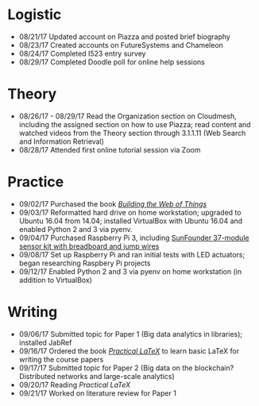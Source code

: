 # Logistic

* 08/21/17 Updated account on Piazza and posted brief biography
* 08/23/17 Created accounts on FutureSystems and Chameleon
* 08/24/17 Completed I523 entry survey
* 08/29/17 Completed Doodle poll for online help sessions

# Theory

* 08/26/17 - 08/29/17 Read the Organization section on Cloudmesh, including the assigned section on how to use Piazza; read content and watched videos from the Theory section through 3.1.1.11 (Web Search and Information Retrieval)
* 08/28/17 Attended first online tutorial session via Zoom

# Practice

* 09/02/17 Purchased the book [_Building the Web of Things_](https://www.manning.com/books/building-the-web-of-things)
* 09/03/17 Reformatted hard drive on home workstation; upgraded to Ubuntu 16.04 from 14.04; installed VirtualBox with Ubuntu 16.04 and enabled Python 2 and 3 via pyenv.
* 09/04/17 Purchased Raspberry Pi 3, including [SunFounder 37-module sensor kit with breadboard and jump wires](https://www.amazon.com/gp/product/B014PF05ZA/)
* 09/08/17 Set up Raspberry Pi and ran initial tests with LED actuators; began researching Raspbery Pi projects
* 09/12/17 Enabled Python 2 and 3 via pyenv on home workstation (in addition to VirtualBox)

# Writing

* 09/06/17 Submitted topic for Paper 1 (Big data analytics in libraries); installed JabRef
* 09/16/17 Ordered the book [_Practical LaTeX_](https://www.amazon.com/gp/product/331906424X/) to learn basic LaTeX for writing the course papers
* 09/17/17 Submitted topic for Paper 2 (Big data on the blockchain? Distributed networks and large-scale analytics)
* 09/20/17 Reading _Practical LaTeX_
* 09/21/17 Worked on literature review for Paper 1
